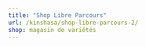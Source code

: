 ```yaml
---
title: "Shop Libre Parcours"
url: /kinshasa/shop-libre-parcours-2/
shop: magasin de variétés
---
```

